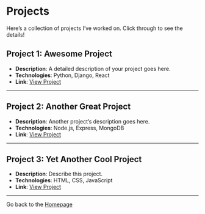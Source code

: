 # Projects

Here’s a collection of projects I’ve worked on. Click through to see the details!

## Project 1: Awesome Project

- **Description**: A detailed description of your project goes here.
- **Technologies**: Python, Django, React
- **Link**: [View Project](https://github.com/your-username/project1)

---

## Project 2: Another Great Project

- **Description**: Another project’s description goes here.
- **Technologies**: Node.js, Express, MongoDB
- **Link**: [View Project](https://github.com/your-username/project2)

---

## Project 3: Yet Another Cool Project

- **Description**: Describe this project.
- **Technologies**: HTML, CSS, JavaScript
- **Link**: [View Project](https://github.com/your-username/project3)

---

Go back to the [Homepage](index.md)
